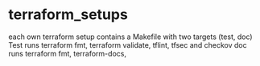 # terraform_setups

each own terraform setup contains a Makefile with two targets (test, doc)
Test runs terraform fmt, terraform validate, tflint, tfsec and checkov
doc runs terraform fmt, terraform-docs, 